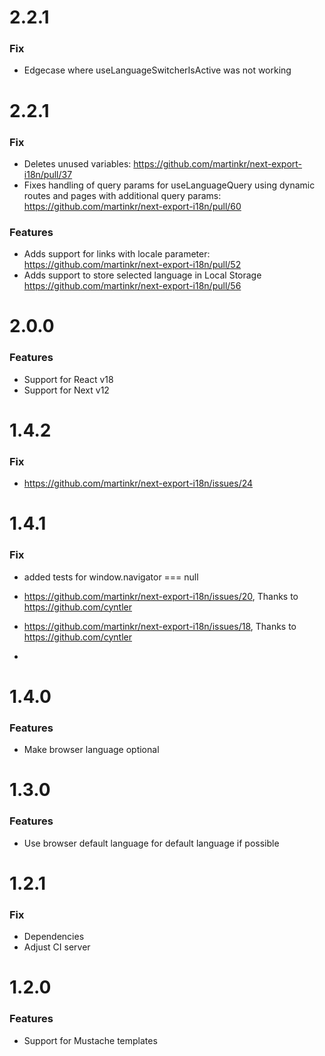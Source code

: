 # 2.2.1
### Fix
- Edgecase where useLanguageSwitcherIsActive was not working 
# 2.2.1
### Fix
- Deletes unused variables: https://github.com/martinkr/next-export-i18n/pull/37
- Fixes handling of query params for useLanguageQuery using dynamic routes and pages with additional query params: https://github.com/martinkr/next-export-i18n/pull/60

### Features
- Adds support for links with locale parameter: https://github.com/martinkr/next-export-i18n/pull/52
- Adds support to store selected language in Local Storage https://github.com/martinkr/next-export-i18n/pull/56
# 2.0.0
### Features
- Support for React v18
- Support for Next v12

# 1.4.2
### Fix
- <https://github.com/martinkr/next-export-i18n/issues/24>

# 1.4.1

### Fix

- added tests for window.navigator === null
- <https://github.com/martinkr/next-export-i18n/issues/20>, Thanks to <https://github.com/cyntler>
- <https://github.com/martinkr/next-export-i18n/issues/18>, Thanks to <https://github.com/cyntler>

-

# 1.4.0

### Features

- Make browser language optional

# 1.3.0

### Features

- Use browser default language for default language if possible

# 1.2.1

### Fix

- Dependencies
- Adjust CI server

# 1.2.0

### Features

- Support for Mustache templates
